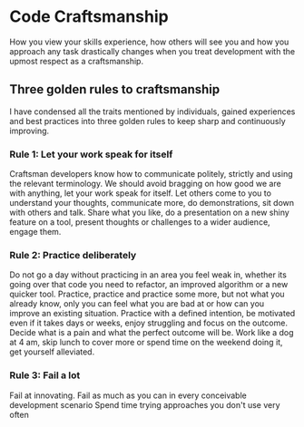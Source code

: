 # Code Craftsmanship

How you view your skills experience, how others will see you and how you approach any task drastically changes when you treat development with the upmost respect as a craftsmanship.

## Three golden rules to craftsmanship

I have condensed all the traits mentioned by individuals, gained experiences and best practices into three golden rules to keep sharp and continuously improving.

### Rule 1: Let your work speak for itself

Craftsman developers know how to communicate politely, strictly and using the relevant terminology. We should avoid bragging on how good we are with anything, let your work speak for itself. Let others come to you to understand your thoughts, communicate more, do demonstrations, sit down with others and talk.
Share what you like, do a presentation on a new shiny feature on a tool, present thoughts or challenges to a wider audience, engage them.

### Rule 2: Practice deliberately

Do not go a day without practicing in an area you feel weak in, whether its going over that code you need to refactor, an improved algorithm or a new quicker tool.
Practice, practice and practice some more, but not what you already know, only you can feel what you are bad at or how can you improve an existing situation.
Practice with a defined intention, be motivated even if it takes days or weeks, enjoy struggling and focus on the outcome. Decide what is a pain and what the perfect outcome will be. Work like a dog at 4 am, skip lunch to cover more or spend time on the weekend doing it, get yourself alleviated.

### Rule 3: Fail a lot

Fail at innovating.
Fail as much as you can in every conceivable development scenario
Spend time trying approaches you don't use very often
